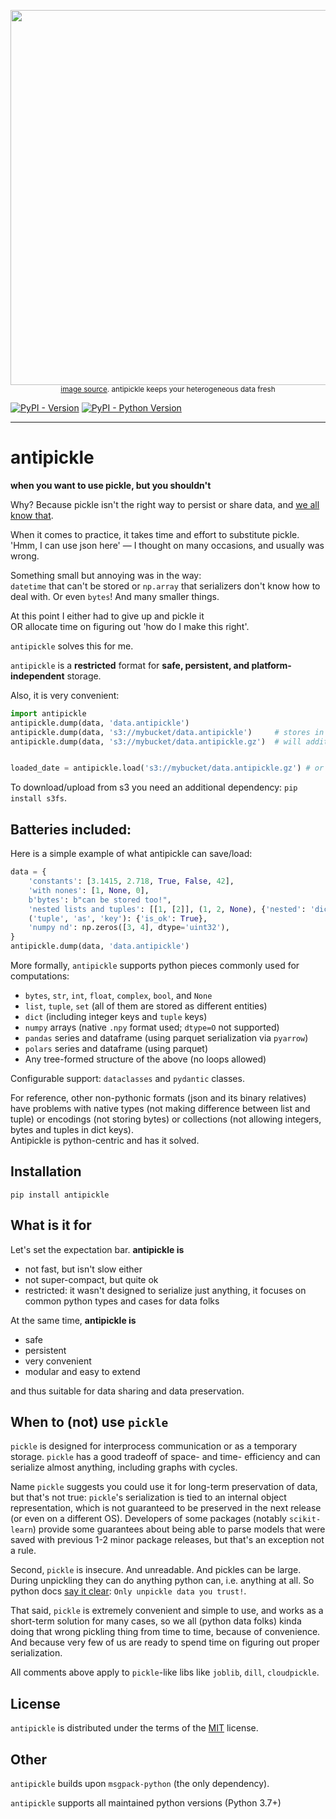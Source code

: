 
<p align="center">
    <img src="https://www.mypricechopper.com/Frontend/Media/Recipes/FreshfruitPopsicle_Web_1110x625.jpg" width="600" />
    <br />
    <small>
        <a href="https://www.mypricechopper.com/fresh-dish/recipes/recipe?id=8490">image source</a>. 
        antipickle keeps your heterogeneous data fresh
    </small>
</p>



[![PyPI - Version](https://img.shields.io/pypi/v/antipickle.svg)](https://pypi.org/project/antipickle)
[![PyPI - Python Version](https://img.shields.io/pypi/pyversions/antipickle.svg)](https://pypi.org/project/antipickle)

-----

# antipickle

**when you want to use pickle, but you shouldn't**

Why? Because pickle isn't the right way to persist or share data, and [we all know that](#when-to-not-use-pickle).

When it comes to practice, it takes time and effort to substitute pickle. <br />
'Hmm, I can use json here' &mdash; I thought on many occasions, and usually was wrong.

Something small but annoying was in the way: <br />
`datetime` that can't be stored or `np.array` that serializers don't know how to deal with. 
Or even `bytes`! And many smaller things. 

At this point I either had to give up and pickle it <br />
OR allocate time on figuring out 'how do I make this right'. 

`antipickle` solves this for me.


`antipickle` is a **restricted** format for **safe, persistent, and platform-independent** storage. 

Also, it is very convenient:
```python
import antipickle
antipickle.dump(data, 'data.antipickle')
antipickle.dump(data, 's3://mybucket/data.antipickle')     # stores in s3 
antipickle.dump(data, 's3://mybucket/data.antipickle.gz')  # will additionally gzip


loaded_date = antipickle.load('s3://mybucket/data.antipickle.gz') # or local file
```


<!---

**Table of Contents**

- [Installation](#installation)
- [License](#license)
- [Comparison](#Comparison)

--->


To download/upload from s3 you need an additional dependency: `pip install s3fs`.


## Batteries included:


Here is a simple example of what antipickle can save/load:

```python
data = {
    'constants': [3.1415, 2.718, True, False, 42],
    'with nones': [1, None, 0],
    b'bytes': b"can be stored too!",
    'nested lists and tuples': [[1, [2]], (1, 2, None), {'nested': 'dict'}],
    ('tuple', 'as', 'key'): {'is_ok': True},
    'numpy nd': np.zeros([3, 4], dtype='uint32'),
}
antipickle.dump(data, 'data.antipickle')
```

More formally, `antipickle` supports python pieces commonly used for computations:

- `bytes`, `str`, `int`, `float`, `complex`, `bool`, and `None`
- `list`, `tuple`, `set` (all of them are stored as different entities)
- `dict` (including integer keys and `tuple` keys)
- `numpy` arrays (native `.npy` format used; `dtype=O` not supported)
- `pandas` series and dataframe (using parquet serialization via `pyarrow`)
- `polars` series and dataframe (using parquet)
- Any tree-formed structure of the above (no loops allowed)

Configurable support: `dataclasses` and `pydantic` classes.


For reference, other non-pythonic formats (json and its binary relatives) have problems with native types
(not making difference between list and tuple) or encodings (not storing bytes)
or collections (not allowing integers, bytes and tuples in dict keys). <br />
Antipickle is python-centric and has it solved.



## Installation

```console
pip install antipickle
```

## What is it for

Let's set the expectation bar. **antipickle is**

- not fast, but isn't slow either
- not super-compact, but quite ok
- restricted: it wasn't designed to serialize just anything, 
  it focuses on common python types and cases for data folks


At the same time, **antipickle is** 

- safe
- persistent
- very convenient
- modular and easy to extend 

and thus suitable for data sharing and data preservation.


## When to (not) use `pickle`

`pickle` is designed for interprocess communication or as a temporary storage. 
`pickle` has a good tradeoff of space- and time- efficiency and can serialize almost anything, including graphs with cycles.

Name `pickle` suggests you could use it for long-term preservation of data, but that's not true:
`pickle`'s serialization is tied to an internal object representation, which is not guaranteed 
to be preserved in the next release (or even on a different OS).
Developers of some packages (notably `scikit-learn`) provide some guarantees about being able to parse models 
that were saved with previous 1-2 minor package releases, but that's an exception not a rule.

Second, `pickle` is insecure. And unreadable. And pickles can be large. 
During unpickling they can do anything python can, i.e. anything at all.
So python docs [say it clear](https://docs.python.org/3/library/pickle.html): `Only unpickle data you trust!`.

That said, `pickle` is extremely convenient and simple to use, and works as a short-term solution for many cases, 
so we all (python data folks) kinda doing that wrong pickling thing from time to time, because of convenience.
And because very few of us are ready to spend time on figuring out proper serialization.

All comments above apply to `pickle`-like libs like `joblib`, `dill`, `cloudpickle`.

## License

`antipickle` is distributed under the terms of the [MIT](https://spdx.org/licenses/MIT.html) license.

## Other

`antipickle` builds upon `msgpack-python` (the only dependency).

`antipickle` supports all maintained python versions (Python 3.7+)

